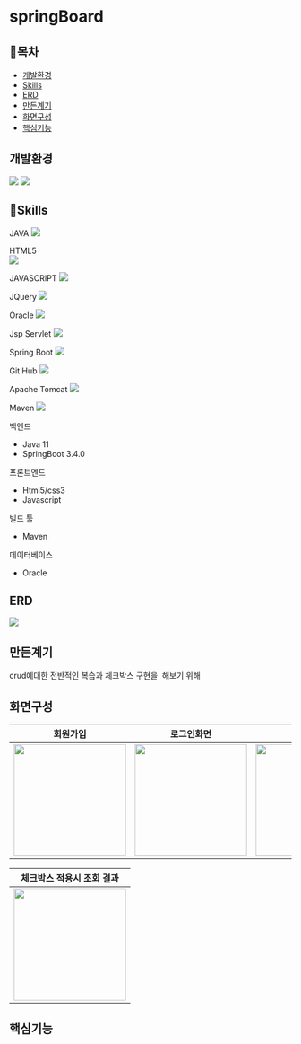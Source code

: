 # springBoard

## 📖목차
  * [개발환경](#개발환경) <br>
  * [Skills](#Skills)<br>
  * [ERD](#ERD)<br>
  * [만든계기](#만든계기)<br>
  * [화면구성](#화면구성)<br>
  * [핵심기능](#핵심기능)<br>
 ## 개발환경
<div class="d-flex">
 <img src="https://img.shields.io/badge/eclipse-2C2255?style=flat-square&logo=eclipse&logoColor=white"/>
 <img src="https://img.shields.io/badge/sourcetree-0052CC?style=flat-square&logo=sourcetree&logoColor=black"/>
</div>

 ## 💪Skills
 JAVA
 <img src="https://img.shields.io/badge/JAVA-4479A1?style=flat-square&logo=JAVA&logoColor=white"/>
  
 HTML5  
<img src="https://img.shields.io/badge/HTML5-E34F26?style=flat-square&logo=HTML5&logoColor=white"/>

  
JAVASCRIPT 
<img src="https://img.shields.io/badge/JavaScript-F7DF1E?style=flat-square&logo=JavaScript&logoColor=white"/>
  
 
JQuery
<img src="https://img.shields.io/badge/jQuery-0769AD?style=flat-square&logo=jQuery&logoColor=white"/>
  
  
Oracle
<img src="https://img.shields.io/badge/Oracle-F80000?style=flat-square&logo=Oracle&logoColor=white"/>
  
Jsp Servlet
<img src="https://img.shields.io/badge/JSP Servlet-232F3E?style=flat-square&logo=JSP Servlet&logoColor=white"/>
  
  
Spring Boot
<img src="https://img.shields.io/badge/Spring Boot-6DB33F?style=flat-square&logo=Spring Boot&logoColor=white"/>

  
Git Hub
<img src="https://img.shields.io/badge/GitHub-181717?style=flat-square&logo=GitHub&logoColor=white"/>
  
Apache Tomcat
<img src="https://img.shields.io/badge/Apache Tomcat-F8DC75?style=flat-square&logo=Apache Tomcat&logoColor=white"/>

Maven
<img src="https://img.shields.io/badge/Apache Maven-C71A36?style=flat-square&logo=Apache Maven&logoColor=white"/>

백엔드
* Java 11
* SpringBoot 3.4.0

프론트엔드
* Html5/css3
* Javascript

빌드 툴
* Maven

데이터베이스
* Oracle

## ERD
<div class=""><img src ="https://img1.daumcdn.net/thumb/R1280x0/?scode=mtistory2&fname=https%3A%2F%2Fblog.kakaocdn.net%2Fdn%2FTpXK4%2FbtsKivnXN4u%2FFMypLJCInI8jeqInokoQxk%2Fimg.png"/> </div>

## 만든계기
crud에대한 전반적인 복습과 체크박스 구현을  해보기 위해

## 화면구성

| 회원가입 | 로그인화면 | 추가화면 | 수정화면 |
| ----------------------- | ----------------------- | ----------------------- | ----------------------- |
|<img src="https://img1.daumcdn.net/thumb/R1280x0/?scode=mtistory2&fname=https%3A%2F%2Fblog.kakaocdn.net%2Fdn%2Fb3kPot%2FbtsKYDMRSFs%2Fbl6evgSjoV5PquLNKHfZY1%2Fimg.png" width="200px" height="200px"/>| <img src="https://img1.daumcdn.net/thumb/R1280x0/?scode=mtistory2&fname=https%3A%2F%2Fblog.kakaocdn.net%2Fdn%2FbhpfRS%2FbtsK0LWHn1M%2FIP4yYb6oKDQ2Ai6ifIfkRk%2Fimg.png" width="200px" height="200px"/>| <img src="https://img1.daumcdn.net/thumb/R1280x0/?scode=mtistory2&fname=https%3A%2F%2Fblog.kakaocdn.net%2Fdn%2FbijCj0%2FbtsKY0Ox7D2%2FFiEuv5mv5kPtcFrFsRHpm1%2Fimg.png" width="200px" height="200px"/>  | <img src="https://img1.daumcdn.net/thumb/R1280x0/?scode=mtistory2&fname=https%3A%2F%2Fblog.kakaocdn.net%2Fdn%2FbFJ1xs%2FbtsKYLYrXhG%2FfKOzxp7t3t992skB3kZv81%2Fimg.png" width="200px" height="200px"/> |

| 체크박스 적용시 조회 결과 |
| ----------------------- | 
|<img src="https://img1.daumcdn.net/thumb/R1280x0/?scode=mtistory2&fname=https%3A%2F%2Fblog.kakaocdn.net%2Fdn%2FbdEuTu%2FbtsKZLQGcKU%2Fkb6eiP9kTLrdR3UOjHJ8Dk%2Fimg.png" width="200px" height="200px"/>|  

## 핵심기능


